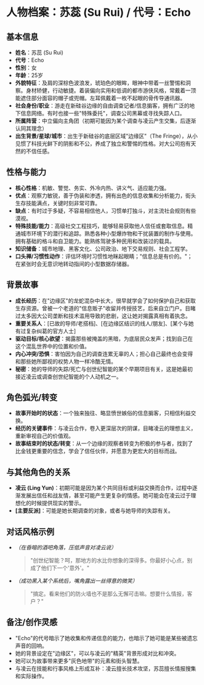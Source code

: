 # 人物档案：苏蕊 (Su Rui) / 代号：Echo

## 基本信息
- **姓名**：苏蕊 (Su Rui)
- **代号**：Echo
- **性别**：女
- **年龄**：25岁
- **外貌特征**：及肩的深棕色波浪发，琥珀色的眼眸，眼神中带着一丝警惕和洞察。身材矫健，行动敏捷。着装偏向实用和低调的都市游侠风格，常戴着一顶能遮住部分面容的帽子或兜帽。左耳佩戴着一枚不起眼的骨传导通讯器。
- **社会身份/职业**：游走在新硅谷边缘的自由调查记者/信息掮客，拥有广泛的地下信息网络。有时也接一些"特殊委托"，调查公司黑幕或寻找失踪人口。
- **所属阵营**：中立偏向主角团（初期可能因为某个调查与凌云产生交集，后逐渐认同其理念）
- **出生背景/星球/城市**：出生于新硅谷的底层区域"边缘区"（The Fringe），从小见惯了科技光鲜下的阴影和不公，养成了独立和警惕的性格。对大公司抱有天然的不信任感。

## 性格与能力
- **核心性格**：机敏、警觉、务实、外冷内热、讲义气、适应能力强。
- **优点**：观察力敏锐，善于伪装和渗透，拥有出色的信息收集和分析能力，街头生存技能满点，关键时刻非常可靠。
- **缺点**：有时过于多疑，不容易相信他人，习惯单打独斗，对主流社会规则有些漠视。
- **特殊技能/能力**：高级社交工程技巧，能够轻易获取他人信任或套取信息。精通城市环境下的潜行和追踪。熟悉各种小型爆炸物和干扰装置的制作与使用。拥有基础的格斗和自卫能力。能熟练驾驶多种民用和改装过的载具。
- **知识储备**：城市地理、黑客文化、公司政治、地下交易规则、社会工程学。
- **口头禅/习惯性动作**：评估环境时习惯性地眯起眼睛；"信息总是有价的。"；在紧张时会无意识地转动指间的小型数据存储器。

## 背景故事
- **成长经历**：在"边缘区"的龙蛇混杂中长大，很早就学会了如何保护自己和获取生存资源。曾被一个老道的"信息贩子"收留并传授技艺，后来自立门户。目睹过太多因大公司垄断和技术滥用导致的悲剧，这让她对揭露真相有着执念。
- **重要关系人**：[已故的导师/老搭档]、[在边缘区结识的线人/朋友]、[某个与她有过复杂纠葛的官方人士]
- **驱动目标/核心欲望**：揭露那些被掩盖的黑暗，为底层民众发声；找到自己在这个混乱世界中的位置和价值。
- **内心冲突/恐惧**：害怕因为自己的调查连累无辜的人；担心自己最终也会变得和那些她所鄙视的权势人物一样冷酷无情。
- **秘密**：她的导师的失踪/死亡与创世纪智能的某个早期项目有关，这是她最初接近凌云或调查创世纪智能的个人动机之一。

## 角色弧光/转变
- **故事开始时的状态**：一个独来独往、略显愤世嫉俗的信息掮客，只相信利益交换。
- **经历的关键事件**：与凌云合作，卷入更深层次的阴谋，目睹凌云的理想主义，重新审视自己的价值观。
- **故事结束时的状态/转变**：从一个边缘的观察者转变为积极的参与者，找到了比金钱更重要的信念，学会了信任伙伴，并愿意为更宏大的目标而战。

## 与其他角色的关系
- **凌云 (Ling Yun)**：初期可能是因为某个共同目标或利益交换而合作，过程中逐渐发展出信任和战友情，甚至可能产生更复杂的情感。她可能会在凌云过于理想化的时候提供现实的警示。
- **[主要反派]**：可能是她长期调查的对象，或者与她导师的失踪有关。

## 对话风格示例
- *（在昏暗的酒吧角落，压低声音对凌云说）*
  > "创世纪智能？呵，那地方的水比你想象的深得多。你最好小心点，别成了他们下一个'意外'。"
- *（成功黑入某个系统后，嘴角露出一丝得意的微笑）*
  > "搞定。看来他们的防火墙也不是那么无懈可击嘛。想要什么情报，客户？"

## 备注/创作灵感
- "Echo"的代号暗示了她收集和传递信息的能力，也暗示了她可能是某些被遗忘声音的回响。
- 她的背景设定在"边缘区"，可以与凌云的"精英"背景形成对比和冲突。
- 她可以为故事带来更多"灰色地带"的元素和街头智慧。
- 与凌云在技能和行事风格上形成互补：凌云擅长技术攻坚，苏蕊擅长情报搜集和实际操作。 
